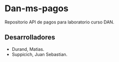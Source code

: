 # Dan-ms-pagos

Repositorio API de pagos para laboratorio curso DAN. 

## Desarrolladores

- Durand, Matias. 
- Suppicich, Juan Sebastian.
